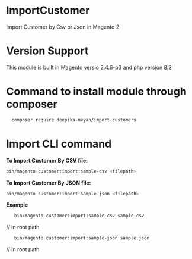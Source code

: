 
# ImportCustomer
Import Customer by Csv or Json in Magento 2

# Version Support
This module is built in Magento versio 2.4.6-p3 and php version 8.2


# Command to install module through composer

 ```bash
   composer require deepika-meyan/import-customers
   ```


# Import CLI command

**To Import Customer By CSV file:**
   ```bash
   bin/magento customer:import:sample-csv <filepath>
   ```


**To Import Customer By JSON file:**
   ```bash
   bin/magento customer:import:sample-json <filepath>
   ```

**Example**

```bash
   bin/magento customer:import:sample-csv sample.csv
   ```
   // in root path

```bash
   bin/magento customer:import:sample-json sample.json
   ```
   // in root path





